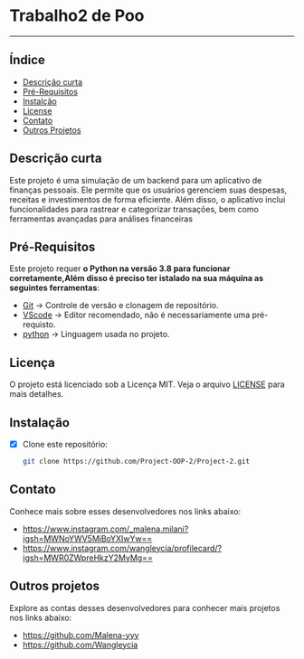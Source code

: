 # Trabalho2 de Poo
***
## Índice
- [Descrição curta](#Descricão-curta)
- [Pré-Requisitos](#Pré-Requisitos)
- [Instalção](#Instalação)
- [License](#License)
- [Contato](#Contato)
- [Outros Projetos](#Outros-projetos)

## Descrição curta
Este projeto é uma simulação de um backend para um aplicativo de finanças pessoais. Ele permite que os usuários gerenciem suas despesas, receitas e investimentos de forma eficiente. Além disso, o aplicativo inclui funcionalidades para rastrear e categorizar transações, bem como ferramentas avançadas para análises financeiras

## Pré-Requisitos
Este projeto requer **o Python na versão 3.8 para funcionar corretamente,Além disso é preciso ter istalado na sua máquina as seguintes ferramentas**:

* [Git](https://git-scm.com) -> Controle de versão e clonagem de repositório.
* [VScode](https://code.visualstudio.com/) -> Editor recomendado, não é necessariamente uma pré-requisto.
* [python]( python.org.) -> Linguagem usada no projeto.

## Licença

O projeto está licenciado sob a Licença MIT. Veja o arquivo [LICENSE](LICENSE) para mais detalhes.

## Instalação

- [X] Clone este repositório:
  ```bash
  git clone https://github.com/Project-OOP-2/Project-2.git


## Contato
Conhece mais sobre esses desenvolvedores nos links abaixo:
* https://www.instagram.com/_malena.milani?igsh=MWNoYWV5MjBoYXIwYw==
* https://www.instagram.com/wangleycia/profilecard/?igsh=MWR0ZWpreHkzY2MyMg==


## Outros projetos
Explore as contas desses desenvolvedores para conhecer mais projetos nos links abaixo:
* https://github.com/Malena-yyy
* https://github.com/Wangleycia
